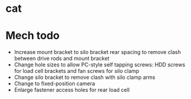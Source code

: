 # cat

# Mech todo
- Increase mount bracket to silo bracket rear spacing to remove clash between drive rods and mount bracket
- Change hole sizes to allow PC-style self tapping screws: HDD screws for load cell brackets and fan screws for silo clamp
- Change silo bracket to remove clash with silo clamp arms
- Change to fixed-position camera
- Enlarge fastener access holes for rear load cell
